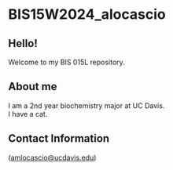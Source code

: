 # BIS15W2024_alocascio
## Hello!
Welcome to my BIS 015L repository.
## About me 
I am a 2nd year biochemistry major at UC Davis.  
I have a cat.
## Contact Information
(amlocascio@ucdavis.edu)
